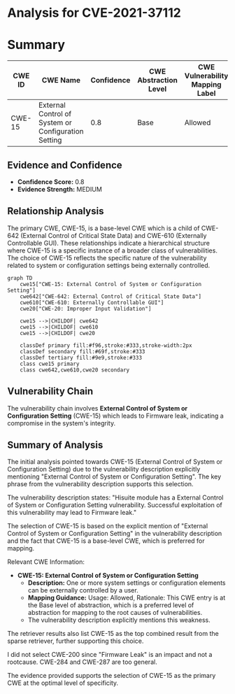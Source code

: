 # Analysis for CVE-2021-37112

# Summary
| CWE ID | CWE Name | Confidence | CWE Abstraction Level | CWE Vulnerability Mapping Label | CWE-Vulnerability Mapping Notes |
|---|---|---|---|---|---|
| CWE-15 | External Control of System or Configuration Setting | 0.8 | Base | Allowed | Primary CWE |

## Evidence and Confidence

*   **Confidence Score:** 0.8
*   **Evidence Strength:** MEDIUM

## Relationship Analysis
The primary CWE, CWE-15, is a base-level CWE which is a child of CWE-642 (External Control of Critical State Data) and CWE-610 (Externally Controllable GUI). These relationships indicate a hierarchical structure where CWE-15 is a specific instance of a broader class of vulnerabilities. The choice of CWE-15 reflects the specific nature of the vulnerability related to system or configuration settings being externally controlled.

```mermaid
graph TD
    cwe15["CWE-15: External Control of System or Configuration Setting"]
    cwe642["CWE-642: External Control of Critical State Data"]
    cwe610["CWE-610: Externally Controllable GUI"]
    cwe20["CWE-20: Improper Input Validation"]

    cwe15 -->|CHILDOF| cwe642
    cwe15 -->|CHILDOF| cwe610
    cwe15 -->|CHILDOF| cwe20
    
    classDef primary fill:#f96,stroke:#333,stroke-width:2px
    classDef secondary fill:#69f,stroke:#333
    classDef tertiary fill:#9e9,stroke:#333
    class cwe15 primary
    class cwe642,cwe610,cwe20 secondary
```

## Vulnerability Chain
The vulnerability chain involves **External Control of System or Configuration Setting** (CWE-15) which leads to Firmware leak, indicating a compromise in the system's integrity.

## Summary of Analysis
The initial analysis pointed towards CWE-15 (External Control of System or Configuration Setting) due to the vulnerability description explicitly mentioning "External Control of System or Configuration Setting". The key phrase from the vulnerability description supports this selection.

The vulnerability description states: "Hisuite module has a External Control of System or Configuration Setting vulnerability. Successful exploitation of this vulnerability may lead to Firmware leak."

The selection of CWE-15 is based on the explicit mention of "External Control of System or Configuration Setting" in the vulnerability description and the fact that CWE-15 is a base-level CWE, which is preferred for mapping.

Relevant CWE Information:
*   **CWE-15: External Control of System or Configuration Setting**
    *   **Description:** One or more system settings or configuration elements can be externally controlled by a user.
    *   **Mapping Guidance:** Usage: Allowed, Rationale: This CWE entry is at the Base level of abstraction, which is a preferred level of abstraction for mapping to the root causes of vulnerabilities.
    *   The vulnerability description explicitly mentions this weakness.

The retriever results also list CWE-15 as the top combined result from the sparse retriever, further supporting this choice.

I did not select CWE-200 since "Firmware Leak" is an impact and not a rootcause. CWE-284 and CWE-287 are too general.

The evidence provided supports the selection of CWE-15 as the primary CWE at the optimal level of specificity.